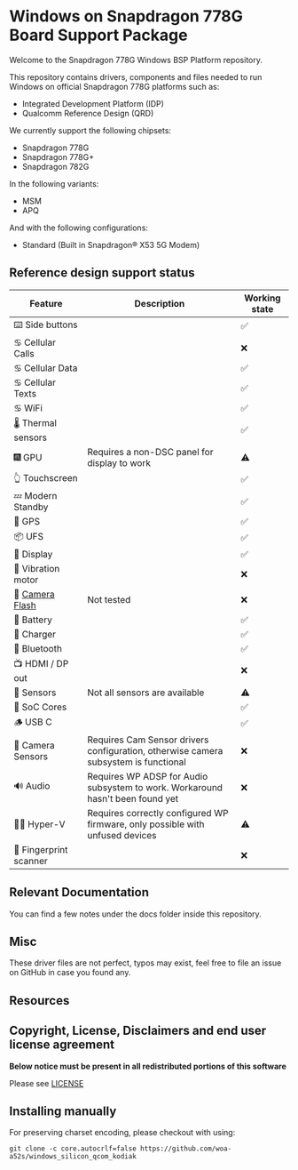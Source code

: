
# Windows on Snapdragon 778G Board Support Package

Welcome to the Snapdragon 778G Windows BSP Platform repository.

This repository contains drivers, components and files needed to run Windows on official Snapdragon 778G platforms such as:

- Integrated Development Platform (IDP)
- Qualcomm Reference Design (QRD)

We currently support the following chipsets:

- Snapdragon 778G
- Snapdragon 778G+
- Snapdragon 782G

In the following variants:

- MSM
- APQ

And with the following configurations:

- Standard (Built in Snapdragon® X53 5G Modem)

## Reference design support status


| Feature                | Description                                                                                                    | Working state |
|------------------------|----------------------------------------------------------------------------------------------------------------|---------------|
| ⌨️ Side buttons        |                                                                                                                | ✅             |
| ♋ Cellular Calls       |                                                                                                                | ❌             |
| ♋ Cellular Data        |                                                                                                                | ✅             |
| ♋ Cellular Texts       |                                                                                                                | ✅             |
| ♋ WiFi                 |                                                                                                                | ✅             |
| 🌡️ Thermal sensors      |                                                                                                                | ✅             |
| 🎆 GPU                  | Requires a non-DSC panel for display to work                                                                   | ⚠️             |
| 👆 Touchscreen          |                                                                                                                | ✅             |
| 💤 Modern Standby       |                                                                                                                | ✅             |
| 📌 GPS                  |                                                                                                                | ✅             |
| 📦 UFS                 |                                                                                                                | ✅             |
| 📲 Display              |                                                                                                                | ✅             |
| 📳 Vibration motor      |                                                                                                                | ❌             |
| 📸 [Camera Flash](https://gist.github.com/gus33000/8720db998a7ab9c164bd6a96e00dac32) | Not tested                                        | ❌             |
| 🔋 Battery              |                                                                                                                | ✅             |
| 🔌 Charger              |                                                                                                                | ✅             |
| 🔵 Bluetooth            |                                                                                                                | ✅             |
| 📺 HDMI / DP out       |                                                                                                                | ❌             |
| 🧭 Sensors              | Not all sensors are available                                                                                  | ⚠️            |
| 🧮 SoC Cores            |                                                                                                                | ✅             |
| 🪵 USB C               |                                                                                                                | ✅             |
| 📸 Camera Sensors       | Requires Cam Sensor drivers configuration, otherwise camera subsystem is functional                            | ❌             |
| 🔊 Audio               | Requires WP ADSP for Audio subsystem to work. Workaround hasn't been found yet                                 | ❌             |
| 🧑‍💼 Hyper-V             | Requires correctly configured WP firmware, only possible with unfused devices                                  | ⚠️            |
| 🧬 Fingerprint scanner  |                                                                                                                | ❌             |


## Relevant Documentation

You can find a few notes under the docs folder inside this repository.

## Misc

These driver files are not perfect, typos may exist, feel free to file an issue on GitHub in case you found any.

## Resources

## Copyright, License, Disclaimers and end user license agreement

**Below notice must be present in all redistributed portions of this software**

Please see [LICENSE](LICENSE.md)

## Installing manually

For preserving charset encoding, please checkout with using:

```
git clone -c core.autocrlf=false https://github.com/woa-a52s/windows_silicon_qcom_kodiak
```
